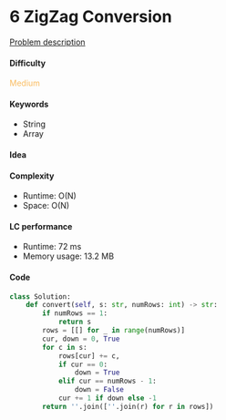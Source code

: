 6 ZigZag Conversion
=======================
[Problem description](https://leetcode.com/problems/string-to-integer-atoi)

#### Difficulty
<span style="color:#FABC60">Medium</span>

#### Keywords
- String
- Array

#### Idea


#### Complexity
- Runtime: O(N)
- Space: O(N)

#### LC performance
- Runtime: 72 ms
- Memory usage: 13.2 MB

#### Code
```python
class Solution:
    def convert(self, s: str, numRows: int) -> str:
        if numRows == 1:
            return s
        rows = [[] for _ in range(numRows)]
        cur, down = 0, True
        for c in s:
            rows[cur] += c,
            if cur == 0:
                down = True
            elif cur == numRows - 1:
                down = False
            cur += 1 if down else -1
        return ''.join([''.join(r) for r in rows])
```